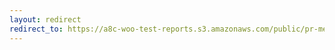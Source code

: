 ```yaml
---
layout: redirect
redirect_to: https://a8c-woo-test-reports.s3.amazonaws.com/public/pr-merge/41824/e2e/index.html
---
```

